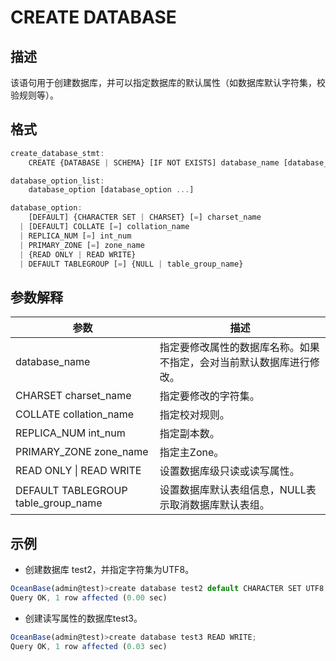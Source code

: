 CREATE DATABASE 
====================================



描述 
-----------

该语句用于创建数据库，并可以指定数据库的默认属性（如数据库默认字符集，校验规则等）。

格式 
-----------

```javascript
create_database_stmt:
    CREATE {DATABASE | SCHEMA} [IF NOT EXISTS] database_name [database_option_list]

database_option_list:
    database_option [database_option ...]

database_option:
    [DEFAULT] {CHARACTER SET | CHARSET} [=] charset_name
  | [DEFAULT] COLLATE [=] collation_name
  | REPLICA_NUM [=] int_num
  | PRIMARY_ZONE [=] zone_name
  | {READ ONLY | READ WRITE}
  | DEFAULT TABLEGROUP [=] {NULL | table_group_name}
```



参数解释 
-------------



|               **参数**                |               **描述**               |
|-------------------------------------|------------------------------------|
| database_name                       | 指定要修改属性的数据库名称。如果不指定，会对当前默认数据库进行修改。 |
| CHARSET charset_name                | 指定要修改的字符集。                         |
| COLLATE collation_name              | 指定校对规则。                            |
| REPLICA_NUM int_num                 | 指定副本数。                             |
| PRIMARY_ZONE zone_name              | 指定主Zone。                           |
| READ ONLY \| READ WRITE             | 设置数据库级只读或读写属性。                     |
| DEFAULT TABLEGROUP table_group_name | 设置数据库默认表组信息，NULL表示取消数据库默认表组。       |



示例 
-----------

* 创建数据库 test2，并指定字符集为UTF8。




```javascript
OceanBase(admin@test)>create database test2 default CHARACTER SET UTF8;
Query OK, 1 row affected (0.00 sec)
```



* 创建读写属性的数据库test3。




```javascript
OceanBase(admin@test)>create database test3 READ WRITE;
Query OK, 1 row affected (0.03 sec)
```


